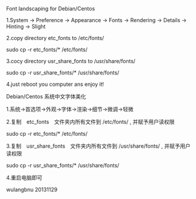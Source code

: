 Font landscaping for Debian/Centos 

1.System -> Preference -> Appearance -> Fonts -> Rendering -> Details -> Hinting -> Slight

2.copy directory  etc_fonts to /etc/fonts/
  
  sudo cp -r etc_fonts/*   /etc/fonts/  

3.cocy directory  usr_share_fonts to /usr/share/fonts/
  
  sudo cp -r usr_share_fonts/*   /usr/share/fonts/ 

4.just reboot you computer ans enjoy it!


Debian/Centos 系统中文字体美化

1.系统->首选项->外观->字体->渲染->细节->微调->轻微 

2.复制　etc_fonts　文件夹内所有文件到 /etc/fonts/ , 并赋予用户读权限
  
  sudo cp -r etc_fonts/*   /etc/fonts/  

3.复制　usr_share_fonts　文件夹内所有文件到  /usr/share/fonts/ ,  并赋予用户读权限
  
  sudo cp -r usr_share_fonts/*   /usr/share/fonts/ 

4.重启电脑即可
    
wulangbnu  20131129
